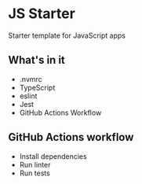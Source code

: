 # JS Starter

Starter template for JavaScript apps

## What's in it

- .nvmrc
- TypeScript
- eslint
- Jest
- GitHub Actions Workflow

## GitHub Actions workflow

- Install dependencies
- Run linter
- Run tests

